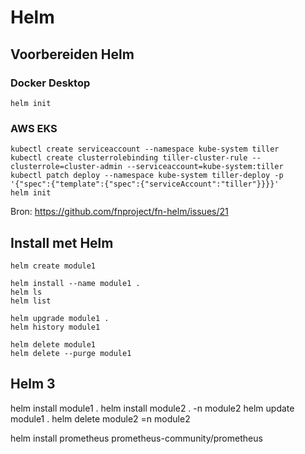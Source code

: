# Helm

## Voorbereiden Helm

### Docker Desktop

    helm init

### AWS EKS

    kubectl create serviceaccount --namespace kube-system tiller
    kubectl create clusterrolebinding tiller-cluster-rule --clusterrole=cluster-admin --serviceaccount=kube-system:tiller
    kubectl patch deploy --namespace kube-system tiller-deploy -p '{"spec":{"template":{"spec":{"serviceAccount":"tiller"}}}}'
    helm init

Bron: https://github.com/fnproject/fn-helm/issues/21

## Install met Helm

    helm create module1
    
    helm install --name module1 .
    helm ls
    helm list
    
    helm upgrade module1 .
    helm history module1
    
    helm delete module1
    helm delete --purge module1

## Helm 3

helm install module1 . helm install module2 . -n module2 helm update module1 . helm delete module2 =n module2

helm install prometheus prometheus-community/prometheus

